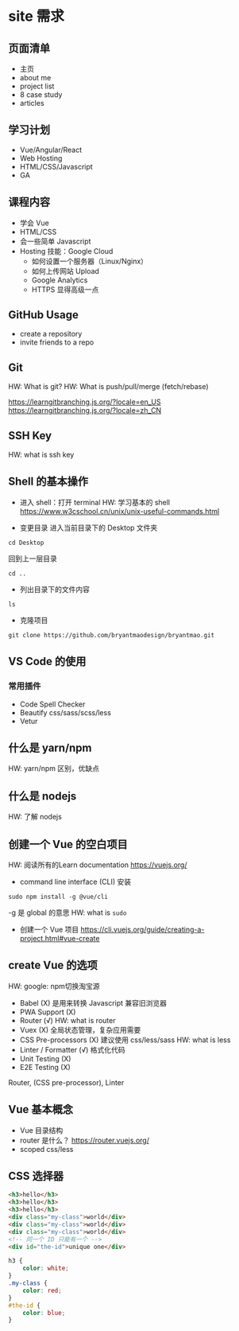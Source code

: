 # site 需求

## 页面清单
* 主页
* about me
* project list
* 8 case study
* articles


## 学习计划
* Vue/Angular/React
* Web Hosting
* HTML/CSS/Javascript
* GA


## 课程内容
* 学会 Vue
* HTML/CSS
* 会一些简单 Javascript
* Hosting 技能：Google Cloud
    * 如何设置一个服务器（Linux/Nginx）
    * 如何上传网站 Upload
    * Google Analytics
    * HTTPS 显得高级一点



## GitHub Usage
* create a repository
* invite friends to a repo

## Git
HW: What is git?
HW: What is push/pull/merge     (fetch/rebase)

https://learngitbranching.js.org/?locale=en_US
https://learngitbranching.js.org/?locale=zh_CN

## SSH Key
HW: what is ssh key

## Shell 的基本操作
* 进入 shell：打开 terminal
HW: 学习基本的 shell
https://www.w3cschool.cn/unix/unix-useful-commands.html

* 变更目录 进入当前目录下的 Desktop 文件夹
```shell
cd Desktop
```
回到上一层目录
```shell
cd ..
```
* 列出目录下的文件内容
```shell
ls
```

* 克隆项目
```shell
git clone https://github.com/bryantmaodesign/bryantmao.git
```

## VS Code 的使用
### 常用插件
* Code Spell Checker
* Beautify css/sass/scss/less
* Vetur


## 什么是 yarn/npm
HW: yarn/npm 区别，优缺点

## 什么是 nodejs
HW: 了解 nodejs

## 创建一个 Vue 的空白项目
HW: 阅读所有的Learn documentation https://vuejs.org/
 
* command line interface (CLI)
安装
```shell
sudo npm install -g @vue/cli
```
-g 是 global 的意思
HW: what is `sudo`


* 创建一个 Vue 项目
https://cli.vuejs.org/guide/creating-a-project.html#vue-create

## create Vue 的选项
HW: google: npm切换淘宝源
* Babel (X) 是用来转换 Javascript 兼容旧浏览器
* PWA Support (X)
* Router (√) 
HW: what is router
* Vuex (X) 全局状态管理，复杂应用需要
* CSS Pre-processors (X) 建议使用
css/less/sass
HW: what is less
* Linter / Formatter (√) 格式化代码
* Unit Testing (X)
* E2E Testing (X)


Router, (CSS pre-processor), Linter


## Vue 基本概念
* Vue 目录结构
* router 是什么？
https://router.vuejs.org/
* scoped css/less


## CSS 选择器
```html
<h3>hello</h3>
<h3>hello</h3>
<h3>hello</h3>
<div class="my-class">world</div>
<div class="my-class">world</div>
<div class="my-class">world</div>
<!-- 同一个 ID 只能有一个 -->
<div id="the-id">unique one</div>
```
```css
h3 {
    color: white;
}
.my-class {
    color: red;
}
#the-id {
    color: blue;
}
```


